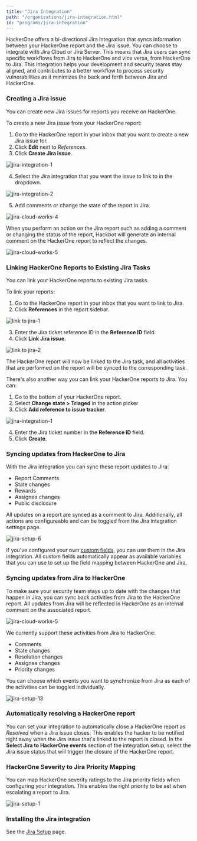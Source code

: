 ```yaml
---
title: "Jira Integration"
path: "/organizations/jira-integration.html"
id: "programs/jira-integration"
---
```


<style>
.contents {
  margin-left: 1.45rem;
  margin-right: 1.45rem;
  border-radius: 0.3em;
  width: 60%;
}
</style>

HackerOne offers a bi-directional Jira integration that syncs information between your HackerOne report and the Jira issue. You can choose to integrate with Jira Cloud or Jira Server. This means that Jira users can sync specific workflows from Jira to HackerOne and vice versa, from HackerOne to Jira. This integration helps your development and security teams stay aligned, and contributes to a better workflow to process security vulnerabilities as it minimizes the back and forth between Jira and HackerOne.

### Creating a Jira issue
You can create new Jira issues for reports you receive on HackerOne.

To create a new Jira issue from your HackerOne report:
1. Go to the HackerOne report in your inbox that you want to create a new Jira issue for.
2. Click **Edit** next to <i>References</i>.
3. Click **Create Jira issue**.

![jira-integration-1](./images/jira-integration-1.png)

4. Select the Jira integration that you want the issue to link to in the dropdown.

![jira-integration-2](./images/jira-integration-2.png)

5. Add comments or change the state of the report in Jira.

  ![jira-cloud-works-4](./images/jira-cloud-works-4.png)

When you perform an action on the Jira report such as adding a comment or changing the status of the report, Hackbot will generate an internal comment on the HackerOne report to reflect the changes.

  ![jira-cloud-works-5](./images/jira-cloud-works-5.png)

### Linking HackerOne Reports to Existing Jira Tasks
You can link your HackerOne reports to existing Jira tasks.

To link your reports:
1. Go to the HackerOne report in your inbox that you want to link to Jira.
2. Click **References** in the report sidebar.

![link to jira-1](./images/link-jira-1.png)

3. Enter the Jira ticket reference ID in the **Reference ID** field.
4. Click **Link Jira issue**.

![link to jira-2](./images/link-jira-2.png)

The HackerOne report will now be linked to the Jira task, and all activities that are performed on the report will be synced to the corresponding task.

There's also another way you can link your HackerOne reports to Jira. You can:
1. Go to the bottom of your HackerOne report.
2. Select **Change state > Triaged** in the action picker 
3. Click **Add reference to issue tracker**.

![jira-integration-1](./images/jira-integration-1.png)

4. Enter the Jira ticket number in the **Reference ID** field.
5. Click **Create**.

### Syncing updates from HackerOne to Jira

With the Jira integration you can sync these report updates to Jira:
- Report Comments
- State changes
- Rewards
- Assignee changes
- Public disclosure

All updates on a report are synced as a comment to Jira. Additionally, all actions are configureable and can be toggled from the Jira integration settings page.

![jira-setup-6](./images/jira-setup-6.png)

If you've configured your own [custom fields](/organizations/custom-fields.html), you can use them in the Jira integration. All custom fields automatically appear as available variables that you can use to set up the field mapping between HackerOne and Jira.

### Syncing updates from Jira to HackerOne

To make sure your security team stays up to date with the changes that happen in Jira, you can sync back activities from Jira to the HackerOne report. All updates from Jira will be reflected in HackerOne as an internal comment on the associated report.

![jira-cloud-works-5](./images/jira-cloud-works-5.png)

We currently support these activities from Jira to HackerOne:
- Comments
- State changes
- Resolution changes
- Assignee changes
- Priority changes

You can choose which events you want to synchronize from Jira as each of the activities can be toggled individually.

![jira-setup-13](./images/jira-setup-13.png)

### Automatically resolving a HackerOne report

You can set your integration to automatically close a HackerOne report as <i>Resolved</i> when a Jira issue closes. This enables the hacker to be notified right away when the Jira issue that's linked to the report is closed. In the **Select Jira to HackerOne events** section of the integration setup, select the Jira issue status that will trigger the closure of the HackerOne report.

### HackerOne Severity to Jira Priority Mapping

You can map HackerOne severity ratings to the Jira priority fields when configuring your integration. This enables the right priority to be set when escalating a report to Jira.

![jira-setup-1](./images/jira-setup-1.png)

### Installing the Jira integration

See the [Jira Setup](jira-setup.html) page.
